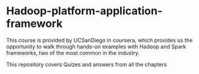 # Hadoop-platform-application-framework

This course is provided by UCSanDiego in coursera, which provides us the opportunity to walk through hands-on examples with Hadoop and Spark frameworks, two of the most common in the industry.

This repository covers Quizes and answers from all the chapters 


